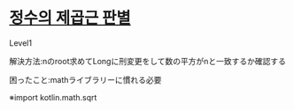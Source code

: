 # [정수의 제곱근 판별](https://programmers.co.kr/learn/courses/30/lessons/12934)

Level1

解決方法:nのroot求めてLongに刑変更をして数の平方がnと一致するか確認する

困ったこと:mathライブラリーに慣れる必要

※import kotlin.math.sqrt
